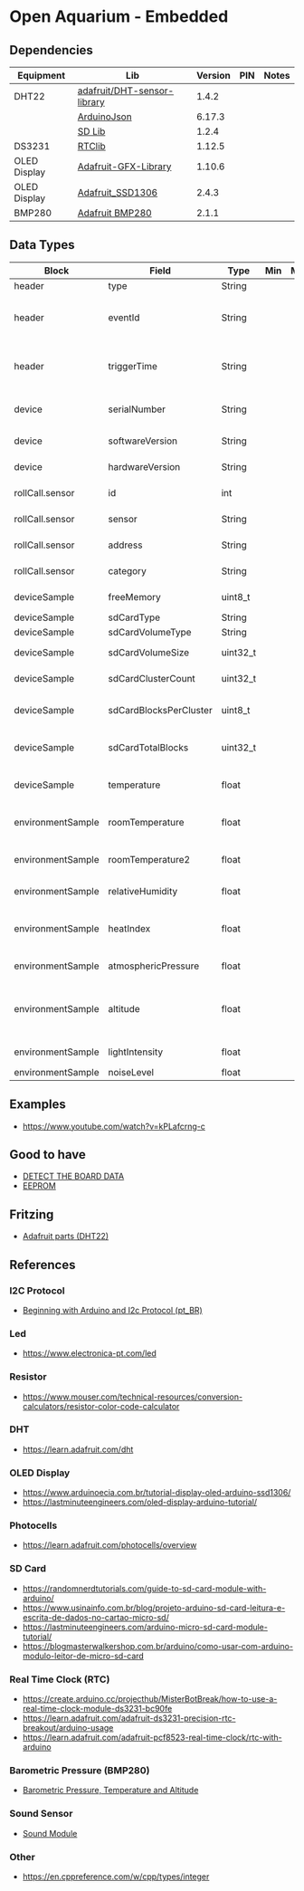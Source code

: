 # Open Aquarium - Embedded

## Dependencies

| Equipment    | Lib                                                                           | Version | PIN | Notes |
|--------------|-------------------------------------------------------------------------------|---------|-----|-------|
| DHT22        | [adafruit/DHT-sensor-library](https://github.com/adafruit/DHT-sensor-library) | 1.4.2   |     |       |
|              | [ArduinoJson](https://arduinojson.org)                                        | 6.17.3  |     |       |
|              | [SD Lib](https://www.arduino.cc/en/Reference/SD)                              | 1.2.4   |     |       |
| DS3231       | [RTClib](https://github.com/adafruit/RTClib)                                  | 1.12.5  |     |       |
| OLED Display | [Adafruit-GFX-Library](https://github.com/adafruit/Adafruit-GFX-Library)      | 1.10.6  |     |       |
| OLED Display | [Adafruit_SSD1306](https://github.com/adafruit/Adafruit_SSD1306)              | 2.4.3   |     |       |
| BMP280       | [Adafruit BMP280](https://github.com/adafruit/Adafruit_BMP280_Library)        | 2.1.1   |     |       |

## Data Types

| Block             | Field                  | Type     | Min | Max | Unit    | Notes                                      |
|-------------------|------------------------|----------|-----|-----|---------|--------------------------------------------|
| header            | type                   | String   |     |     |         | Event type                                 |
| header            | eventId                | String   |     |     |         | Event unique universal ID (UUID)           |
| header            | triggerTime            | String   |     |     |         | Date/Time when the event occured           |
| device            | serialNumber           | String   |     |     |         | Hardware serial number                     |
| device            | softwareVersion        | String   |     |     |         | Software version                           |
| device            | hardwareVersion        | String   |     |     |         | Hardware version                           |
| rollCall.sensor   | id                     | int      |     |     |         | Sequential number                          |
| rollCall.sensor   | sensor                 | String   |     |     |         | Sensor name                                |
| rollCall.sensor   | address                | String   |     |     |         | Sensor address, pin                        |
| rollCall.sensor   | category               | String   |     |     |         | Sensor category                            |
| deviceSample      | freeMemory             | uint8_t  |     |     | Byte    | Free SRAM memory                           |
| deviceSample      | sdCardType             | String   |     |     |         | SD, SD2                                    |
| deviceSample      | sdCardVolumeType       | String   |     |     |         | FAT, FAT32                                 |
| deviceSample      | sdCardVolumeSize       | uint32_t |     |     | Byte    | MicroSD Volume size                        |
| deviceSample      | sdCardClusterCount     | uint32_t |     |     | Unit    | Number of clusters                         |
| deviceSample      | sdCardBlocksPerCluster | uint8_t  |     |     | Unit    | Number of blocks per cluster               |
| deviceSample      | sdCardTotalBlocks      | uint32_t |     |     | Unit    | Total number of blocks                     |
| deviceSample      | temperature            | float    |     |     | Celcius | Device internal temperature                |
| environmentSample | roomTemperature        | float    |     |     | Celcius | Room temperature (DHT22)                   |
| environmentSample | roomTemperature2       | float    |     |     | Celcius | Room temperature (BMP280)                  |
| environmentSample | relativeHumidity       | float    |     |     | %       | Relative Humidity                          |
| environmentSample | heatIndex              | float    |     |     | Celcius | Human-perceived equivalent temperature     |
| environmentSample | atmosphericPressure    | float    |     |     | Pascal  | Atmosferic pressure                        |
| environmentSample | altitude               | float    |     |     | Meters  | Relative altitude related to the sea level |
| environmentSample | lightIntensity         | float    |     |     | ?       | Light intensity                            |
| environmentSample | noiseLevel             | float    |     |     | ?       | Noise level                                |

## Examples

* https://www.youtube.com/watch?v=kPLafcrng-c

## Good to have

* [DETECT THE BOARD DATA](https://tonygaitatzis-blog.tumblr.com/post/134967126657/determine-arduino-board-programmatically)
* [EEPROM](https://www.arduino.cc/en/Tutorial/LibraryExamples/EEPROMWrite)

## Fritzing

- [Adafruit parts (DHT22)](https://github.com/adafruit/Fritzing-Library/blob/master/AdaFruit.fzbz)

## References

### I2C Protocol

- [Beginning with Arduino and I2c Protocol (pt_BR)](https://cadernodelaboratorio.com.br/iniciando-com-o-arduino-o-protocolo-i2c/)

### Led

- https://www.electronica-pt.com/led

### Resistor

- https://www.mouser.com/technical-resources/conversion-calculators/resistor-color-code-calculator

### DHT

- https://learn.adafruit.com/dht

### OLED Display

- https://www.arduinoecia.com.br/tutorial-display-oled-arduino-ssd1306/
- https://lastminuteengineers.com/oled-display-arduino-tutorial/

### Photocells

- https://learn.adafruit.com/photocells/overview


### SD Card

- https://randomnerdtutorials.com/guide-to-sd-card-module-with-arduino/
- https://www.usinainfo.com.br/blog/projeto-arduino-sd-card-leitura-e-escrita-de-dados-no-cartao-micro-sd/
- https://lastminuteengineers.com/arduino-micro-sd-card-module-tutorial/
- https://blogmasterwalkershop.com.br/arduino/como-usar-com-arduino-modulo-leitor-de-micro-sd-card

### Real Time Clock (RTC)

- https://create.arduino.cc/projecthub/MisterBotBreak/how-to-use-a-real-time-clock-module-ds3231-bc90fe
- https://learn.adafruit.com/adafruit-ds3231-precision-rtc-breakout/arduino-usage
- https://learn.adafruit.com/adafruit-pcf8523-real-time-clock/rtc-with-arduino

### Barometric Pressure (BMP280)

* [Barometric Pressure, Temperature and Altitude](https://www.arduinoecia.com.br/bmp280-pressao-temperatura-altitude/)

### Sound Sensor

- [Sound Module](https://pt.aliexpress.com/item/32530266337.html?spm=a2g0o.detail.0.0.6c603fd2kr8CLq&gps-id=pcDetailBottomMoreThisSeller&scm=1007.13339.169870.0&scm_id=1007.13339.169870.0&scm-url=1007.13339.169870.0&pvid=20c5b25b-54bc-4fd5-96ca-1a44b0beb038&_t=gps-id:pcDetailBottomMoreThisSeller,scm-url:1007.13339.169870.0,pvid:20c5b25b-54bc-4fd5-96ca-1a44b0beb038,tpp_buckets:668%230%23131923%2367_668%230%23131923%2367_668%23888%233325%2313_668%23888%233325%2313_668%232846%238111%231996_668%232717%237566%23838_668%231000022185%231000066058%230_668%233468%2315615%23686_668%232846%238111%231996_668%232717%237566%23838_668%233164%239976%23243_668%233468%2315615%23686)

### Other

* https://en.cppreference.com/w/cpp/types/integer
